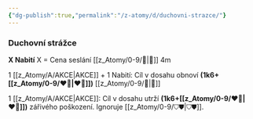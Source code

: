 ```yaml
---
{"dg-publish":true,"permalink":"/z-atomy/d/duchovni-strazce/"}
---
```


### Duchovní strážce
**X Nabití** 
X = Cena seslání
[[z_Atomy/0-9/🫱\|🫱]] 4m

1 [[z_Atomy/A/AKCE\|AKCE]] + 1 Nabití: Cíl v dosahu obnoví **(1k6+[[z_Atomy/0-9/❤️‍🔥\|❤️‍🔥]])** [[z_Atomy/0-9/💖\|💖]]

1 [[z_Atomy/A/AKCE\|AKCE]]: Cíl v dosahu utrží **(1k6+[[z_Atomy/0-9/❤️‍🔥\|❤️‍🔥]])** zářivého poškození. Ignoruje [[z_Atomy/0-9/⛉⛊\|⛉⛊]].
